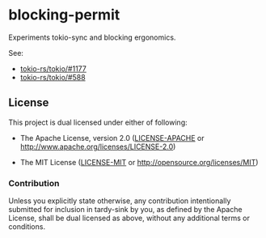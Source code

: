 # blocking-permit

Experiments tokio-sync and blocking ergonomics.

See:

* [tokio-rs/tokio/#1177](https://github.com/tokio-rs/tokio/issues/1177)
* [tokio-rs/tokio/#588](https://github.com/tokio-rs/tokio/issues/588)

## License

This project is dual licensed under either of following:

* The Apache License, version 2.0 ([LICENSE-APACHE](LICENSE-APACHE)
  or http://www.apache.org/licenses/LICENSE-2.0)

* The MIT License ([LICENSE-MIT](LICENSE-MIT)
  or http://opensource.org/licenses/MIT)

### Contribution

Unless you explicitly state otherwise, any contribution intentionally submitted
for inclusion in tardy-sink by you, as defined by the Apache License, shall be
dual licensed as above, without any additional terms or conditions.
